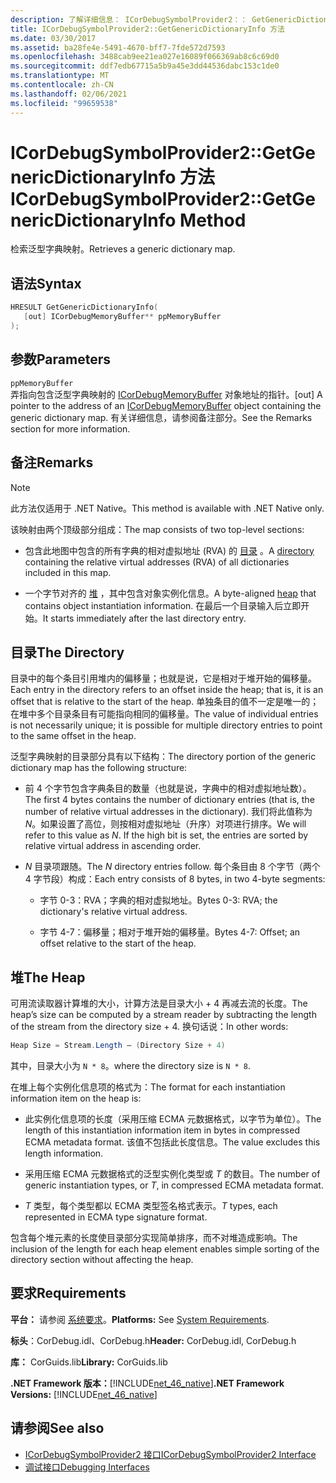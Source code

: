 ```yaml
---
description: 了解详细信息： ICorDebugSymbolProvider2：： GetGenericDictionaryInfo 方法
title: ICorDebugSymbolProvider2::GetGenericDictionaryInfo 方法
ms.date: 03/30/2017
ms.assetid: ba28fe4e-5491-4670-bff7-7fde572d7593
ms.openlocfilehash: 3488cab9ee21ea027e16089f066369ab8c6c69d0
ms.sourcegitcommit: ddf7edb67715a5b9a45e3dd44536dabc153c1de0
ms.translationtype: MT
ms.contentlocale: zh-CN
ms.lasthandoff: 02/06/2021
ms.locfileid: "99659538"
---
```

# <a name="icordebugsymbolprovider2getgenericdictionaryinfo-method"></a><span data-ttu-id="400d1-103">ICorDebugSymbolProvider2::GetGenericDictionaryInfo 方法</span><span class="sxs-lookup"><span data-stu-id="400d1-103">ICorDebugSymbolProvider2::GetGenericDictionaryInfo Method</span></span>

<span data-ttu-id="400d1-104">检索泛型字典映射。</span><span class="sxs-lookup"><span data-stu-id="400d1-104">Retrieves a generic dictionary map.</span></span>

## <a name="syntax"></a><span data-ttu-id="400d1-105">语法</span><span class="sxs-lookup"><span data-stu-id="400d1-105">Syntax</span></span>

```cpp
HRESULT GetGenericDictionaryInfo(
   [out] ICorDebugMemoryBuffer** ppMemoryBuffer
);
```

## <a name="parameters"></a><span data-ttu-id="400d1-106">参数</span><span class="sxs-lookup"><span data-stu-id="400d1-106">Parameters</span></span>

`ppMemoryBuffer`\
<span data-ttu-id="400d1-107">弄指向包含泛型字典映射的 [ICorDebugMemoryBuffer](icordebugmemorybuffer-interface.md) 对象地址的指针。</span><span class="sxs-lookup"><span data-stu-id="400d1-107">[out] A pointer to the address of an [ICorDebugMemoryBuffer](icordebugmemorybuffer-interface.md) object containing the generic dictionary map.</span></span> <span data-ttu-id="400d1-108">有关详细信息，请参阅备注部分。</span><span class="sxs-lookup"><span data-stu-id="400d1-108">See the Remarks section for more information.</span></span>

## <a name="remarks"></a><span data-ttu-id="400d1-109">备注</span><span class="sxs-lookup"><span data-stu-id="400d1-109">Remarks</span></span>

> [!NOTE]
> <span data-ttu-id="400d1-110">此方法仅适用于 .NET Native。</span><span class="sxs-lookup"><span data-stu-id="400d1-110">This method is available with .NET Native only.</span></span>

<span data-ttu-id="400d1-111">该映射由两个顶级部分组成：</span><span class="sxs-lookup"><span data-stu-id="400d1-111">The map consists of two top-level sections:</span></span>

- <span data-ttu-id="400d1-112">包含此地图中包含的所有字典的相对虚拟地址 (RVA) 的 [目录](#Directory) 。</span><span class="sxs-lookup"><span data-stu-id="400d1-112">A [directory](#Directory) containing the relative virtual addresses (RVA) of all dictionaries included in this map.</span></span>

- <span data-ttu-id="400d1-113">一个字节对齐的 [堆](#Heap) ，其中包含对象实例化信息。</span><span class="sxs-lookup"><span data-stu-id="400d1-113">A byte-aligned [heap](#Heap) that contains object instantiation information.</span></span> <span data-ttu-id="400d1-114">在最后一个目录输入后立即开始。</span><span class="sxs-lookup"><span data-stu-id="400d1-114">It starts immediately after the last directory entry.</span></span>

<a name="Directory"></a>

## <a name="the-directory"></a><span data-ttu-id="400d1-115">目录</span><span class="sxs-lookup"><span data-stu-id="400d1-115">The Directory</span></span>

<span data-ttu-id="400d1-116">目录中的每个条目引用堆内的偏移量；也就是说，它是相对于堆开始的偏移量。</span><span class="sxs-lookup"><span data-stu-id="400d1-116">Each entry in the directory refers to an offset inside the heap; that is, it is an offset that is relative to the start of the heap.</span></span> <span data-ttu-id="400d1-117">单独条目的值不一定是唯一的；在堆中多个目录条目有可能指向相同的偏移量。</span><span class="sxs-lookup"><span data-stu-id="400d1-117">The value of individual entries is not necessarily unique; it is possible for multiple directory entries to point to the same offset in the heap.</span></span>

<span data-ttu-id="400d1-118">泛型字典映射的目录部分具有以下结构：</span><span class="sxs-lookup"><span data-stu-id="400d1-118">The directory portion of the generic dictionary map has the following structure:</span></span>

- <span data-ttu-id="400d1-119">前 4 个字节包含字典条目的数量（也就是说，字典中的相对虚拟地址数）。</span><span class="sxs-lookup"><span data-stu-id="400d1-119">The first 4 bytes contains the number of dictionary entries (that is, the number of relative virtual addresses in the dictionary).</span></span> <span data-ttu-id="400d1-120">我们将此值称为 *N*。如果设置了高位，则按相对虚拟地址（升序）对项进行排序。</span><span class="sxs-lookup"><span data-stu-id="400d1-120">We will refer to this value as *N*. If the high bit is set, the entries are sorted by relative virtual address in ascending order.</span></span>

- <span data-ttu-id="400d1-121">*N* 目录项跟随。</span><span class="sxs-lookup"><span data-stu-id="400d1-121">The *N* directory entries follow.</span></span> <span data-ttu-id="400d1-122">每个条目由 8 个字节（两个 4 字节段）构成：</span><span class="sxs-lookup"><span data-stu-id="400d1-122">Each entry consists of 8 bytes, in two 4-byte segments:</span></span>

  - <span data-ttu-id="400d1-123">字节 0-3：RVA；字典的相对虚拟地址。</span><span class="sxs-lookup"><span data-stu-id="400d1-123">Bytes 0-3: RVA; the dictionary's relative virtual address.</span></span>

  - <span data-ttu-id="400d1-124">字节 4-7：偏移量；相对于堆开始的偏移量。</span><span class="sxs-lookup"><span data-stu-id="400d1-124">Bytes 4-7: Offset; an offset relative to the start of the heap.</span></span>

<a name="Heap"></a>

## <a name="the-heap"></a><span data-ttu-id="400d1-125">堆</span><span class="sxs-lookup"><span data-stu-id="400d1-125">The Heap</span></span>

<span data-ttu-id="400d1-126">可用流读取器计算堆的大小，计算方法是目录大小 + 4 再减去流的长度。</span><span class="sxs-lookup"><span data-stu-id="400d1-126">The heap’s size can be computed by a stream reader by subtracting the length of the stream from the directory size + 4.</span></span> <span data-ttu-id="400d1-127">换句话说：</span><span class="sxs-lookup"><span data-stu-id="400d1-127">In other words:</span></span>

```csharp
Heap Size = Stream.Length – (Directory Size + 4)
```

<span data-ttu-id="400d1-128">其中，目录大小为 `N * 8`。</span><span class="sxs-lookup"><span data-stu-id="400d1-128">where the directory size is `N * 8`.</span></span>

<span data-ttu-id="400d1-129">在堆上每个实例化信息项的格式为：</span><span class="sxs-lookup"><span data-stu-id="400d1-129">The format for each instantiation information item on the heap is:</span></span>

- <span data-ttu-id="400d1-130">此实例化信息项的长度（采用压缩 ECMA 元数据格式，以字节为单位）。</span><span class="sxs-lookup"><span data-stu-id="400d1-130">The length of this instantiation information item in bytes in compressed ECMA metadata format.</span></span> <span data-ttu-id="400d1-131">该值不包括此长度信息。</span><span class="sxs-lookup"><span data-stu-id="400d1-131">The value excludes this length information.</span></span>

- <span data-ttu-id="400d1-132">采用压缩 ECMA 元数据格式的泛型实例化类型或 *T* 的数目。</span><span class="sxs-lookup"><span data-stu-id="400d1-132">The number of generic instantiation types, or *T*, in compressed ECMA metadata format.</span></span>

- <span data-ttu-id="400d1-133">*T* 类型，每个类型都以 ECMA 类型签名格式表示。</span><span class="sxs-lookup"><span data-stu-id="400d1-133">*T* types, each represented in ECMA type signature format.</span></span>

<span data-ttu-id="400d1-134">包含每个堆元素的长度使目录部分实现简单排序，而不对堆造成影响。</span><span class="sxs-lookup"><span data-stu-id="400d1-134">The inclusion of the length for each heap element enables simple sorting of the directory section without affecting the heap.</span></span>

## <a name="requirements"></a><span data-ttu-id="400d1-135">要求</span><span class="sxs-lookup"><span data-stu-id="400d1-135">Requirements</span></span>

<span data-ttu-id="400d1-136">**平台：** 请参阅 [系统要求](../../get-started/system-requirements.md)。</span><span class="sxs-lookup"><span data-stu-id="400d1-136">**Platforms:** See [System Requirements](../../get-started/system-requirements.md).</span></span>

<span data-ttu-id="400d1-137">**标头**：CorDebug.idl、CorDebug.h</span><span class="sxs-lookup"><span data-stu-id="400d1-137">**Header:** CorDebug.idl, CorDebug.h</span></span>

<span data-ttu-id="400d1-138">**库：** CorGuids.lib</span><span class="sxs-lookup"><span data-stu-id="400d1-138">**Library:** CorGuids.lib</span></span>

<span data-ttu-id="400d1-139">**.NET Framework 版本：**[!INCLUDE[net_46_native](../../../../includes/net-46-native-md.md)]</span><span class="sxs-lookup"><span data-stu-id="400d1-139">**.NET Framework Versions:** [!INCLUDE[net_46_native](../../../../includes/net-46-native-md.md)]</span></span>

## <a name="see-also"></a><span data-ttu-id="400d1-140">请参阅</span><span class="sxs-lookup"><span data-stu-id="400d1-140">See also</span></span>

- [<span data-ttu-id="400d1-141">ICorDebugSymbolProvider2 接口</span><span class="sxs-lookup"><span data-stu-id="400d1-141">ICorDebugSymbolProvider2 Interface</span></span>](icordebugsymbolprovider2-interface.md)
- [<span data-ttu-id="400d1-142">调试接口</span><span class="sxs-lookup"><span data-stu-id="400d1-142">Debugging Interfaces</span></span>](debugging-interfaces.md)
